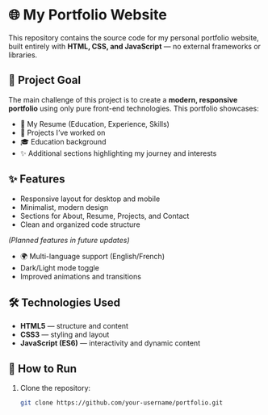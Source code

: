 # 🌐 My Portfolio Website  

This repository contains the source code for my personal portfolio website, built entirely with **HTML, CSS, and JavaScript** — no external frameworks or libraries.  

## 🎯 Project Goal  
The main challenge of this project is to create a **modern, responsive portfolio** using only pure front-end technologies. This portfolio showcases:  
- 📄 My Resume (Education, Experience, Skills)  
- 🚀 Projects I’ve worked on  
- 🎓 Education background  
- ✨ Additional sections highlighting my journey and interests  

## ✨ Features  
- Responsive layout for desktop and mobile  
- Minimalist, modern design  
- Sections for About, Resume, Projects, and Contact  
- Clean and organized code structure  

*(Planned features in future updates)*  
- 🌍 Multi-language support (English/French)  
- Dark/Light mode toggle  
- Improved animations and transitions  

## 🛠️ Technologies Used  
- **HTML5** — structure and content  
- **CSS3** — styling and layout  
- **JavaScript (ES6)** — interactivity and dynamic content  

## 📌 How to Run  
1. Clone the repository:  
   ```bash
   git clone https://github.com/your-username/portfolio.git
